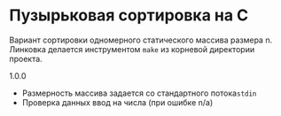 # Пузырьковая сортировка на С #
Вариант сортировки одномерного статического массива размера n.
Линковка делается инструментом ``make`` из корневой директории проекта.

1.0.0
+ Размерность массива задается со стандартного потока``stdin``
+ Проверка данных ввод на числа (при ошибке n/a)